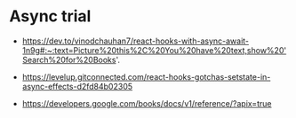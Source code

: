 # Async trial

- https://dev.to/vinodchauhan7/react-hooks-with-async-await-1n9g#:~:text=Picture%20this%2C%20You%20have%20text,show%20'Search%20for%20Books'.

- https://levelup.gitconnected.com/react-hooks-gotchas-setstate-in-async-effects-d2fd84b02305

* https://developers.google.com/books/docs/v1/reference/?apix=true
